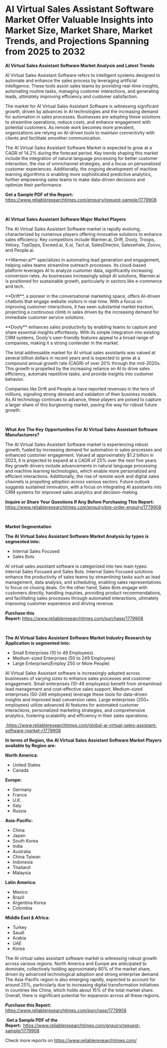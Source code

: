 <p><h1>AI Virtual Sales Assistant Software Market Offer Valuable Insights into Market Size, Market Share, Market Trends, and Projections Spanning from 2025 to 2032</h1></p><p><strong>AI Virtual Sales Assistant Software Market Analysis and Latest Trends</strong></p>
<p><p>AI Virtual Sales Assistant Software refers to intelligent systems designed to automate and enhance the sales process by leveraging artificial intelligence. These tools assist sales teams by providing real-time insights, automating routine tasks, managing customer interactions, and generating leads, ultimately improving efficiency and customer satisfaction.</p><p>The market for AI Virtual Sales Assistant Software is witnessing significant growth, driven by advances in AI technologies and the increasing demand for automation in sales processes. Businesses are adopting these solutions to streamline operations, reduce costs, and enhance engagement with potential customers. As remote work becomes more prevalent, organizations are relying on AI-driven tools to maintain connectivity with clients and facilitate smoother communication.</p><p>The AI Virtual Sales Assistant Software Market is expected to grow at a CAGR of 14.2% during the forecast period. Key trends shaping this market include the integration of natural language processing for better customer interaction, the rise of omnichannel strategies, and a focus on personalized customer experiences. Additionally, the ongoing development of machine learning algorithms is enabling more sophisticated predictive analytics, further empowering sales teams to make data-driven decisions and optimize their performance.</p></p>
<p><strong>Get a Sample PDF of the Report:&nbsp;</strong> <a href="https://www.reliableresearchtimes.com/enquiry/request-sample/1779908?utm_campaign=3492&utm_medium=2&utm_source=Github&utm_content=ia&utm_term=25032025&utm_id=ai-virtual-sales-assistant-software">https://www.reliableresearchtimes.com/enquiry/request-sample/1779908</a></p>
<p>&nbsp;</p>
<p><strong>AI Virtual Sales Assistant Software Major Market Players</strong></p>
<p><p>The AI Virtual Sales Assistant Software market is rapidly evolving, characterized by numerous players offering innovative solutions to enhance sales efficiency. Key competitors include Warmer.ai, Drift, Dooly, Troops, Veloxy, TopOpps, Exceed.ai, X.ai, Tact.ai, SalesDirector, Saleswhale, Zoovu, and People.ai. </p><p>**Warmer.ai** specializes in automating lead generation and engagement, helping sales teams streamline outreach processes. Its cloud-based platform leverages AI to analyze customer data, significantly increasing conversion rates. As businesses increasingly adopt AI solutions, Warmer.ai is positioned for sustainable growth, particularly in sectors like e-commerce and tech.</p><p>**Drift**, a pioneer in the conversational marketing space, offers AI-driven chatbots that engage website visitors in real-time. With a focus on improving customer interactions, it has seen substantial market traction, projecting a continuous climb in sales driven by the increasing demand for immediate customer service solutions.</p><p>**Dooly** enhances sales productivity by enabling teams to capture and share essential insights effortlessly. With its simple integration into existing CRM systems, Dooly's user-friendly features appeal to a broad range of companies, making it a strong contender in the market.</p><p>The total addressable market for AI virtual sales assistants was valued at several billion dollars in recent years and is expected to grow at a compound annual growth rate (CAGR) of over 20% through the mid-2020s. This growth is propelled by the increasing reliance on AI to drive sales efficiency, automate repetitive tasks, and provide insights into customer behavior.</p><p>Companies like Drift and People.ai have reported revenues in the tens of millions, signaling strong demand and validation of their business models. As AI technology continues to advance, these players are poised to capture a larger share of this burgeoning market, paving the way for robust future growth.</p></p>
<p>&nbsp;</p>
<p><strong>What Are The Key Opportunities For AI Virtual Sales Assistant Software Manufacturers?</strong></p>
<p><p>The AI Virtual Sales Assistant Software market is experiencing robust growth, fueled by increasing demand for automation in sales processes and enhanced customer engagement. Valued at approximately $1.2 billion in 2023, it is projected to expand at a CAGR of 25% over the next five years. Key growth drivers include advancements in natural language processing and machine learning technologies, which enable more personalized and efficient interactions. Additionally, the rise of remote work and digital sales channels is propelling adoption across various sectors. Future outlook suggests sustained innovation, with a focus on integrating AI assistants into CRM systems for improved sales analytics and decision-making.</p></p>
<p><strong>Inquire or Share Your Questions If Any Before Purchasing This Report:</strong> <a href="https://www.reliableresearchtimes.com/enquiry/pre-order-enquiry/1779908?utm_campaign=3492&utm_medium=2&utm_source=Github&utm_content=ia&utm_term=25032025&utm_id=ai-virtual-sales-assistant-software">https://www.reliableresearchtimes.com/enquiry/pre-order-enquiry/1779908</a></p>
<p>&nbsp;</p>
<p><strong>Market Segmentation</strong></p>
<p><strong>The AI Virtual Sales Assistant Software Market Analysis by types is segmented into:</strong></p>
<p><ul><li>Internal Sales Focused</li><li>Sales Bots</li></ul></p>
<p><p>AI virtual sales assistant software is categorized into two main types: Internal Sales Focused and Sales Bots. Internal Sales Focused solutions enhance the productivity of sales teams by streamlining tasks such as lead management, data analysis, and scheduling, enabling sales representatives to focus on closing deals. On the other hand, Sales Bots engage with customers directly, handling inquiries, providing product recommendations, and facilitating sales processes through automated interactions, ultimately improving customer experience and driving revenue.</p></p>
<p><strong>Purchase this Report:&nbsp;</strong><a href="https://www.reliableresearchtimes.com/purchase/1779908?utm_campaign=3492&utm_medium=2&utm_source=Github&utm_content=ia&utm_term=25032025&utm_id=ai-virtual-sales-assistant-software">https://www.reliableresearchtimes.com/purchase/1779908</a></p>
<p>&nbsp;</p>
<p><strong>The AI Virtual Sales Assistant Software Market Industry Research by Application is segmented into:</strong></p>
<p><ul><li>Small Enterprises (10 to 49 Employees)</li><li>Medium-sized Enterprises (50 to 249 Employees)</li><li>Large Enterprises(Employ 250 or More People)</li></ul></p>
<p><p>AI Virtual Sales Assistant software is increasingly adopted across businesses of varying sizes to enhance sales processes and customer engagement. Small enterprises (10-49 employees) benefit from streamlined lead management and cost-effective sales support. Medium-sized enterprises (50-249 employees) leverage these tools for data-driven insights and improved lead conversion rates. Large enterprises (250+ employees) utilize advanced AI features for automated customer interactions, personalized marketing strategies, and comprehensive analytics, fostering scalability and efficiency in their sales operations.</p></p>
<p><a href="https://www.reliableresearchtimes.com/global-ai-virtual-sales-assistant-software-market-r1779908?utm_campaign=3492&utm_medium=2&utm_source=Github&utm_content=ia&utm_term=25032025&utm_id=ai-virtual-sales-assistant-software">&nbsp;https://www.reliableresearchtimes.com/global-ai-virtual-sales-assistant-software-market-r1779908</a></p>
<p><strong>In terms of Region, the AI Virtual Sales Assistant Software Market Players available by Region are:</strong></p>
<p>
    <p> <strong> North America: </strong>
        <ul>
            <li>United States</li>
            <li>Canada</li>
        </ul>
        </p> 
    <p> <strong> Europe: </strong>
        <ul>
            <li>Germany</li>
            <li>France</li>
            <li>U.K.</li>
            <li>Italy</li>
            <li>Russia</li>
        </ul>
        </p> 
    <p> <strong> Asia-Pacific: </strong>
        <ul>
            <li>China</li>
            <li>Japan</li>
            <li>South Korea</li>
            <li>India</li>
            <li>Australia</li>
            <li>China Taiwan</li>
            <li>Indonesia</li>
            <li>Thailand</li>
            <li>Malaysia</li>
        </ul>
        </p> 
    <p> <strong> Latin America: </strong>
        <ul>
            <li>Mexico</li>
            <li>Brazil</li>
            <li>Argentina Korea</li>
            <li>Colombia</li>
        </ul>
        </p> 
    <p> <strong> Middle East & Africa: </strong>
        <ul>
            <li>Turkey</li>
            <li>Saudi</li>
            <li>Arabia</li>
            <li>UAE</li>
            <li>Korea</li>
        </ul>
    </p>
    </p>
<p><p>The AI virtual sales assistant software market is witnessing robust growth across various regions. North America and Europe are anticipated to dominate, collectively holding approximately 60% of the market share, driven by advanced technological adoption and strong enterprise demand. The Asia-Pacific region is also emerging rapidly, expected to account for around 25%, particularly due to increasing digital transformation initiatives in countries like China, which holds about 15% of the total market share. Overall, there is significant potential for expansion across all these regions.</p></p>
<p><strong>Purchase this Report: </strong><a href="https://www.reliableresearchtimes.com/purchase/1779908?utm_campaign=3492&utm_medium=2&utm_source=Github&utm_content=ia&utm_term=25032025&utm_id=ai-virtual-sales-assistant-software">https://www.reliableresearchtimes.com/purchase/1779908</a></p>
<p>&nbsp;<strong>Get a Sample PDF of the Report:&nbsp;&nbsp;</strong><a href="https://www.reliableresearchtimes.com/enquiry/request-sample/1779908?utm_campaign=3492&utm_medium=2&utm_source=Github&utm_content=ia&utm_term=25032025&utm_id=ai-virtual-sales-assistant-software">https://www.reliableresearchtimes.com/enquiry/request-sample/1779908</a></p>
<p><strong></strong></p>
<p>Check more reports on <a href="https://www.reliableresearchtimes.com/?utm_campaign=3492&utm_medium=2&utm_source=Github&utm_content=ia&utm_term=25032025&utm_id=ai-virtual-sales-assistant-software">https://www.reliableresearchtimes.com/</a></p>
